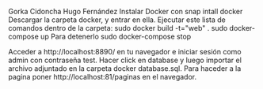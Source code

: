 Gorka Cidoncha
Hugo Fernández
Instalar Docker con snap intall docker
Descargar la carpeta docker, y entrar en ella.
Ejecutar este lista de comandos dentro de la carpeta:
sudo docker build -t="web" .
sudo docker-compose up
Para detenerlo
sudo docker-compose stop

Acceder a http://localhost:8890/ en tu navegador e iniciar sesión como admin con contraseña test.
Hacer click en database y luego importar el archivo adjuntado en la carpeta docker database.sql.
Para haceder a la pagina poner http://localhost:81/paginas en el navegador.

